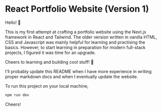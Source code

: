 # React Portfolio Website (Version 1)

Hello! 👋

This is my first attempt at crafting a portfolio website using the Next.js framework in React and Tailwind. The older version written in vanilla HTML, CSS and Javascript was mainly helpful for learning and practising the basics. However, to start learning in preparation for modern full-stack projects, I figured it was time for an upgrade.

Cheers to learning and building cool stuff! 🚀

I'll probably update this README when I have more experience in writing proper markdown docs and when I eventually update the website.

To run this project on your local machine,
```bash
npm run dev
```

Cheers!